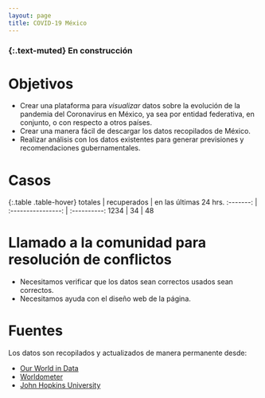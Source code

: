 ```yaml
---
layout: page
title: COVID-19 México
---
```


### {:.text-muted} En construcción

# Objetivos

- Crear una plataforma para _visualizar_ datos sobre la evolución de la pandemia del Coronavirus en México, ya sea por entidad federativa, en conjunto, o con respecto a otros países.
- Crear una manera fácil de descargar los datos recopilados de México. 
- Realizar análisis con los datos existentes para generar previsiones y recomendaciones gubernamentales.

# Casos

{:.table .table-hover}
totales | recuperados | en las últimas 24 hrs.
:-------: | :----------------: | :----------:
 1234 | 34 | 48  


# Llamado a la comunidad para resolución de conflictos

- Necesitamos verificar que los datos sean correctos usados sean correctos. 
- Necesitamos ayuda con el diseño web de la página. 

# Fuentes

Los datos son recopilados y actualizados de manera permanente desde:
- [Our World in Data](https://www.worldometers.info/coronavirus/#countries)
- [Worldometer](https://www.worldometers.info/coronavirus/#countries)
- [John Hopkins University](https://github.com/CSSEGISandData/COVID-19)
